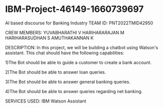 # IBM-Project-46149-1660739697
AI based discourse for Banking Industry
TEAM ID:
PNT2022TMID42950

CREW MEMBERS:
   YUVABHARATHI V
   HARIHARARAJAN M
   HARIHARASUDHAN S
   AMUTHAKANNAN K
   
 DESCRIPTION:
    In this project, we will be building a chatbot using Watson's assistant. This chat should have the following capabilities:

1)The Bot should be able to guide a customer to create a bank account.

2)The Bot should be able to answer loan queries.

3)The Bot should be able to answer general banking queries.

4)The Bot should be able to answer queries regarding net banking.

SERVICES USED:
IBM Watson Assistant

